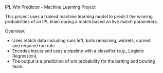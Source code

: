IPL Win Predictor - Machine Learning Project

This project uses a trained machine learning model to predict the winning probabilities of an IPL team during a match based on live match parameters.

Overview:
- Uses match data including runs left, balls remaining, wickets, current and required run rate.
- Encodes inputs and uses a pipeline with a classifier (e.g., Logistic Regression).
- The output is a prediction of win probability for the batting and bowling team.
